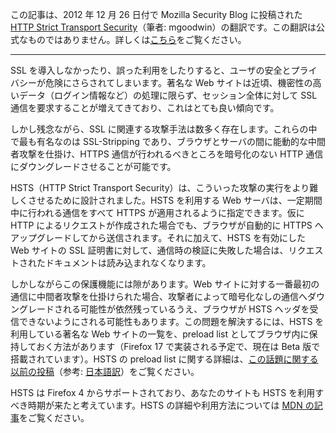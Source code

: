この記事は、2012 年 12 月 26 日付で Mozilla Security Blog に投稿された [HTTP Strict Transport Security](https://blog.mozilla.org/security/2012/12/26/http-strict-transport-security-2/)（筆者: mgoodwin）の翻訳です。この翻訳は公式なものではありません。詳しくは[こちら](http://mozsec-jp.hatenablog.jp/entry/2015/09/11/025027)をご覧ください。

*****

SSL を導入しなかったり、誤った利用をしたりすると、ユーザの安全とプライバシーが危険にさらされてしまいます。著名な Web サイトは近頃、機密性の高いデータ（ログイン情報など）の処理に限らず、セッション全体に対して SSL 通信を要求することが増えてきており、これはとても良い傾向です。

しかし残念ながら、SSL に関連する攻撃手法は数多く存在します。これらの中で最も有名なのは SSL-Stripping であり、ブラウザとサーバの間に能動的な中間者攻撃を仕掛け、HTTPS 通信が行われるべきところを暗号化のない HTTP 通信にダウングレードさせることが可能です。

HSTS（HTTP Strict Transport Security）は、こういった攻撃の実行をより難しくさせるために設計されました。HSTS を利用する Web サーバは、一定期間中に行われる通信をすべて HTTPS が適用されるように指定できます。仮に HTTP によるリクエストが作成された場合でも、ブラウザが自動的に HTTPS へアップグレードしてから送信されます。それに加えて、HSTS を有効にした Web サイトの SSL 証明書に対して、通信時の検証に失敗した場合は、リクエストされたドキュメントは読み込まれなくなります。

しかしながらこの保護機能には隙があります。Web サイトに対する一番最初の通信に中間者攻撃を仕掛けられた場合、攻撃者によって暗号化なしの通信へダウングレードされる可能性が依然残っているうえ、ブラウザが HSTS ヘッダを受信できないようにされる可能性もあります。この問題を解決するには、HSTS を利用している著名な Web サイトの一覧を、preload list としてブラウザ内に保持しておく方法があります（Firefox 17 で実装される予定で、現在は Beta 版で搭載されています）。HSTS の preload list に関する詳細は、[この話題に関する以前の投稿](https://blog.mozilla.org/security/2012/11/01/preloading-hsts/)（参考: [日本語訳](#)）をご覧ください。

HSTS は Firefox 4 からサポートされており、あなたのサイトも HSTS を利用すべき時期が来たと考えています。HSTS の詳細や利用方法については [MDN の記事](https://developer.mozilla.org/ja/docs/Security/HTTP_Strict_Transport_Security)をご覧ください。
